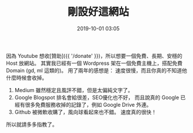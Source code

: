 ﻿---
layout: post
title: 剛設好這網站
date:   2019-10-01 03:05
description: 第一PO。
toc: false
share: false
comments: true
tags:
 - Misc
---

因為 Youtube 想收[贊助]({{ '/donate' }})，所以想要一個免費、長期、安穩的 Host 放網站。
其實我已經有一個 Wordpress 架在一個免費主機上，搭配免費 Domain (gd, ml 這類的)。
用了兩年的感想是：
速度很慢，而且你真的不知道他什麼時候會收掉。
1. Medium 雖然穩定且風評不錯，但是太偏純文字了。
2. Google Blogspot 排名會給很差，SEO優化也不好，
而且說真的 Google 已經有很多免費服務收掉的記錄了，例如 Google Drive 外連。
3. Github 被微軟收購了，風向球看起來也不錯。
速度真的很快！

所以就請多多指教了。